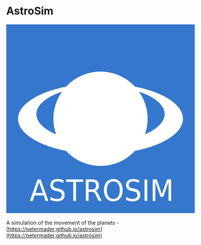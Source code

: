 # AstroSim

![AstroSim](res/astrosim.png "AstroSim")

A simulation of the movement of the planets - [https://petermader.github.io/astrosim](https://petermader.github.io/astrosim)

